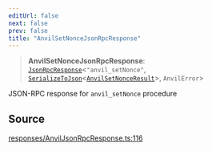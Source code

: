 ```yaml
---
editUrl: false
next: false
prev: false
title: "AnvilSetNonceJsonRpcResponse"
---
```


> **AnvilSetNonceJsonRpcResponse**: [`JsonRpcResponse`](/reference/jsonrpc/type-aliases/jsonrpcresponse/)\<`"anvil_setNonce"`, [`SerializeToJson`](/reference/tevm/procedures-types/type-aliases/serializetojson/)\<[`AnvilSetNonceResult`](/reference/actions-types/type-aliases/anvilsetnonceresult/)\>, `AnvilError`\>

JSON-RPC response for `anvil_setNonce` procedure

## Source

[responses/AnvilJsonRpcResponse.ts:116](https://github.com/evmts/tevm-monorepo/blob/main/packages/procedures-types/src/responses/AnvilJsonRpcResponse.ts#L116)
